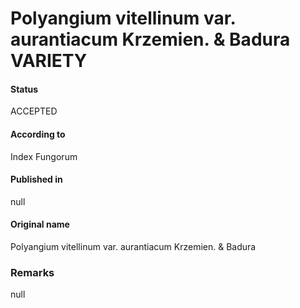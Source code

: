 # Polyangium vitellinum var. aurantiacum Krzemien. & Badura VARIETY

#### Status
ACCEPTED

#### According to
Index Fungorum

#### Published in
null

#### Original name
Polyangium vitellinum var. aurantiacum Krzemien. & Badura

### Remarks
null